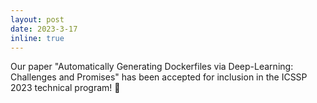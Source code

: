```yaml
---
layout: post
date: 2023-3-17
inline: true
---
```


Our paper "Automatically Generating Dockerfiles via Deep-Learning: Challenges and Promises" has been accepted for inclusion in the ICSSP 2023 technical program! :tada:
